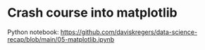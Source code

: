 # Crash course into matplotlib

Python notebook: https://github.com/daviskregers/data-science-recap/blob/main/05-matplotlib.ipynb
